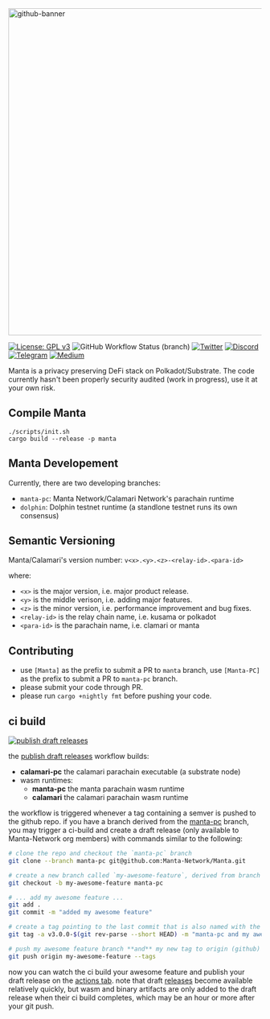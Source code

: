 <a href="https://manta.network">
<img width="650" alt="github-banner" src="https://user-images.githubusercontent.com/720571/119246129-f6f39800-bb4c-11eb-8d9f-d68e9fe482e9.png">
</a>

[![License: GPL v3](https://img.shields.io/badge/License-GPLv3-blue.svg)](https://www.gnu.org/licenses/gpl-3.0)
![GitHub Workflow Status (branch)](https://img.shields.io/github/workflow/status/Manta-Network/Manta/Check%20Calamari-PC/manta-pc)
[![Twitter](https://img.shields.io/badge/-Twitter-5c5c5c?logo=Twitter)](https://twitter.com/mantanetwork)
[![Discord](https://img.shields.io/badge/Discord-gray?logo=discord)](https://discord.gg/n4QFj4n5vg)
[![Telegram](https://img.shields.io/badge/Telegram-gray?logo=telegram)](https://t.me/mantanetworkofficial)
[![Medium](https://img.shields.io/badge/Medium-gray?logo=medium)](https://mantanetwork.medium.com/)

Manta is a privacy preserving DeFi stack on Polkadot/Substrate. The code currently hasn't been properly security audited (work in progress), use it at your own risk. 

## Compile Manta
```
./scripts/init.sh
cargo build --release -p manta
```

## Manta Developement
Currently, there are two developing branches:
* `manta-pc`: Manta Network/Calamari Network's parachain runtime
* `dolphin`: Dolphin testnet runtime (a standlone testnet runs its own consensus)

## Semantic Versioning
Manta/Calamari's version number:
`v<x>.<y>.<z>-<relay-id>.<para-id>`

where:

* `<x>` is the major version, i.e. major product release.
* `<y>` is the middle verison, i.e. adding major features.
* `<z>` is the minor version, i.e. performance improvement and bug fixes.
* `<relay-id>` is the relay chain name, i.e. kusama or polkadot
* `<para-id>` is the parachain name, i.e. clamari or manta

## Contributing
* use `[Manta]` as the prefix to submit a PR to `manta` branch, use `[Manta-PC]` as the prefix to submit a PR to `manta-pc` branch.
* please submit your code through PR.
* please run `cargo +nightly fmt` before pushing your code.

## ci build

[![publish draft releases](https://github.com/Manta-Network/Manta/actions/workflows/publish-draft-releases.yml/badge.svg?branch=manta-pc)](https://github.com/Manta-Network/Manta/actions/workflows/publish-draft-releases.yml)

the [publish draft releases](https://github.com/Manta-Network/Manta/blob/manta-pc/.github/workflows/publish-draft-releases.yml) workflow builds:

* **calamari-pc** the calamari parachain executable (a substrate node)
* wasm runtimes:
  * **manta-pc** the manta parachain wasm runtime
  * **calamari** the calamari parachain wasm runtime

the workflow is triggered whenever a tag containing a semver is pushed to the github repo. if you have a branch derived from the [manta-pc](https://github.com/Manta-Network/Manta/tree/manta-pc) branch, you may trigger a ci-build and create a draft release (only available to Manta-Network org members) with commands similar to the following:

```bash
# clone the repo and checkout the `manta-pc` branch
git clone --branch manta-pc git@github.com:Manta-Network/Manta.git

# create a new branch called `my-awesome-feature`, derived from branch `manta-pc` which contains the ci build workflow
git checkout -b my-awesome-feature manta-pc

# ... add my awesome feature ...
git add .
git commit -m "added my awesome feature"

# create a tag pointing to the last commit that is also named with the semver and latest commit sha `v3.0.0-<short-git-sha>` (eg: `v3.0.0-abcd123`)
git tag -a v3.0.0-$(git rev-parse --short HEAD) -m "manta-pc and my awesome feature"

# push my awesome feature branch **and** my new tag to origin (github)
git push origin my-awesome-feature --tags
```

now you can watch the ci build your awesome feature and publish your draft release on the [actions tab](https://github.com/Manta-Network/Manta/actions/workflows/publish-draft-releases.yml). note that draft [releases](https://github.com/Manta-Network/Manta/releases) become available relatively quickly, but wasm and binary artifacts are only added to the draft release when their ci build completes, which may be an hour or more after your git push.

